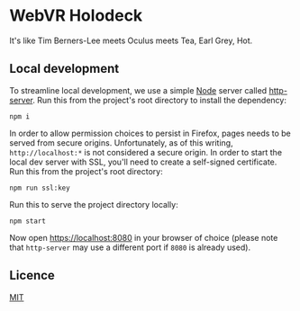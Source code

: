# WebVR Holodeck

It's like Tim Berners-Lee meets Oculus meets Tea, Earl Grey, Hot.


## Local development

To streamline local development, we use a simple [Node](https://nodejs.org/) server called [http-server](https://www.npmjs.com/package/http-server). Run this from the project's root directory to install the dependency:

    npm i

In order to allow permission choices to persist in Firefox, pages needs to be served from secure origins. Unfortunately, as of this writing, `http://localhost:*` is not considered a secure origin. In order to start the local dev server with SSL, you'll need to create a self-signed certificate. Run this from the project's root directory:

    npm run ssl:key

Run this to serve the project directory locally:

    npm start

Now open [https://localhost:8080](https://localhost:8080) in your browser of choice (please note that `http-server` may use a different port if `8080` is already used).


## Licence

[MIT](LICENCE)
